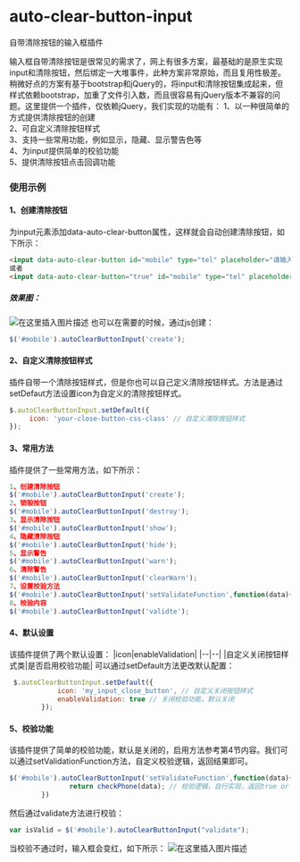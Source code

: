 # auto-clear-button-input
自带清除按钮的输入框插件

输入框自带清除按钮是很常见的需求了，网上有很多方案，最基础的是原生实现input和清除按钮，然后绑定一大堆事件，此种方案非常原始，而且复用性极差。稍微好点的方案有基于bootstrap和jQuery的，将input和清除按钮集成起来，但样式依赖bootstrap，加重了文件引入数，而且很容易有jQuery版本不兼容的问题。这里提供一个插件，仅依赖jQuery，我们实现的功能有：
1、以一种很简单的方式提供清除按钮的创建  
2、可自定义清除按钮样式  
3、支持一些常用功能，例如显示，隐藏、显示警告色等  
4、为input提供简单的校验功能  
5、提供清除按钮点击回调功能

### 使用示例
#### 1、创建清除按钮
为input元素添加data-auto-clear-button属性，这样就会自动创建清除按钮，如下所示：
```html
<input data-auto-clear-button id="mobile" type="tel" placeholder="请输入您注册的手机号"/>
或者
<input data-auto-clear-button="true" id="mobile" type="tel" placeholder="请输入您注册的手机号"/>
```
##### 效果图：
![在这里插入图片描述](https://img-blog.csdnimg.cn/20190520171830861.png)
也可以在需要的时候，通过js创建：
```javascript
$('#mobile').autoClearButtonInput('create');
```
#### 2、自定义清除按钮样式
插件自带一个清除按钮样式，但是你也可以自己定义清除按钮样式。方法是通过setDefaut方法设置icon为自定义的清除按钮样式。
```js
$.autoClearButtonInput.setDefault({
	 icon: 'your-close-button-css-class' // 自定义清除按钮样式
});
```
#### 3、常用方法
插件提供了一些常用方法，如下所示：
```js
1、创建清除按钮
$('#mobile').autoClearButtonInput('create');
2、销毁按钮
$('#mobile').autoClearButtonInput('destroy');
3、显示清除按钮
$('#mobile').autoClearButtonInput('show');
4、隐藏清除按钮
$('#mobile').autoClearButtonInput('hide');
5、显示警告
$('#mobile').autoClearButtonInput('warn');
6、清除警告
$('#mobile').autoClearButtonInput('clearWarn');
7、设置校验方法
$('#mobile').autoClearButtonInput('setValidateFunction',function(data){});
8、校验内容
$('#mobile').autoClearButtonInput('validte');
```
#### 4、默认设置
该插件提供了两个默认设置：
|icon|enableValidation|
|--|--|
|自定义关闭按钮样式类|是否启用校验功能|
可以通过setDefault方法更改默认配置：
```js
 $.autoClearButtonInput.setDefault({
            icon: 'my_input_close_button', // 自定义关闭按钮样式
            enableValidation: true // 关闭校验功能，默认关闭
        });
```

#### 5、校验功能
该插件提供了简单的校验功能，默认是关闭的，启用方法参考第4节内容。我们可以通过setValidationFunction方法，自定义校验逻辑，返回结果即可。
```js
$('#mobile').autoClearButtonInput('setValidateFunction',function(data){
		       return checkPhone(data); // 校验逻辑，自行实现，返回true or false
        })
```
然后通过validate方法进行校验：
```js
var isValid = $('#mobile').autoClearButtonInput("validate");
```
当校验不通过时，输入框会变红，如下所示：
![在这里插入图片描述](https://img-blog.csdnimg.cn/20190520173546408.png)
